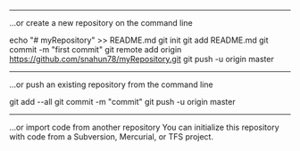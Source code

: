 -----------------------------------------------------------------------------------------------
…or create a new repository on the command line

echo "# myRepository" >> README.md
git init
git add README.md
git commit -m "first commit"
git remote add origin https://github.com/snahun78/myRepository.git
git push -u origin master

-----------------------------------------------------------------------------------------------
…or push an existing repository from the command line

git add --all
git commit -m "commit"
git push -u origin master

-----------------------------------------------------------------------------------------------
…or import code from another repository
You can initialize this repository with code from a Subversion, Mercurial, or TFS project.
